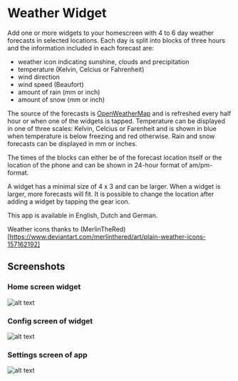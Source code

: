 # Weather Widget

Add one or more widgets to your homescreen with 4 to 6 day weather forecasts in selected locations. Each day
is split into blocks of three hours and the information included in each forecast are:
- weather icon indicating sunshine, clouds and precipitation
- temperature (Kelvin, Celcius or Fahrenheit)
- wind direction
- wind speed (Beaufort)
- amount of rain (mm or inch)
- amount of snow (mm or inch)

The source of the forecasts is [OpenWeatherMap](https://openweathermap.org/) and is refreshed every half hour or when one of the widgets is
tapped. Temperature can be displayed in one of three scales: Kelvin, Celcius or Farenheit and is shown in blue
when temperature is below freezing and red otherwise. Rain and snow forecasts can be displayed in mm or inches.

The times of the blocks can either be of the forecast location itself or the location of the phone and can be
shown in 24-hour format of am/pm-format.

A widget has a minimal size of 4 x 3 and can be larger. When a widget is larger, more forecasts will fit. It is
possible to change the location after adding a widget by tapping the gear icon.

This app is available in English, Dutch and German.

Weather icons thanks to (MerlinTheRed)[https://www.deviantart.com/merlinthered/art/plain-weather-icons-157162192]

## Screenshots

### Home screen widget
![alt text](https://github.com/sanderbaas/WeatherWidget/raw/master/fastlane/metadata/android/en-US/phoneScreenshots/widget.png "Home screen widget")

### Config screen of widget
![alt text](https://github.com/sanderbaas/WeatherWidget/raw/master/fastlane/metadata/android/en-US/phoneScreenshots/widget-config.png "Config screen of widget")

### Settings screen of app
![alt text](https://github.com/sanderbaas/WeatherWidget/raw/master/fastlane/metadata/android/en-US/phoneScreenshots/settings.png "Settings screen of app")
